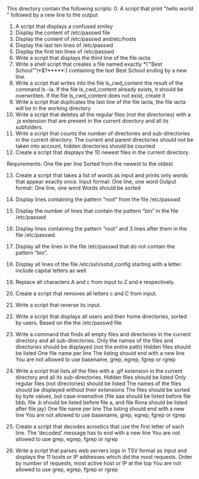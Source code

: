 This directory contain the following scripts:
0. A script that print "hello world " followed by a new line to the output
1. A script that displays a confused smiley
2. Display the content of /etc/passwd file
3. Display the content of /etc/passwd and/etc/hosts
4. Display the last ten lines of /etc/passwd
5. Display the first ten lines of /etc/passwd
6. Write a script that displays the third line of the file iacta.  
7. Write a shell script that creates a file named exactly \*\\'"Best School"\'\\*$\?\*\*\*\*\*:) containing the text Best School ending by a new line.
8. Write a script that writes into the file ls_cwd_content the result of the command ls -la. If the file ls_cwd_content already exists, it should be overwritten. If the file ls_cwd_content does not exist, create it
9. Write a script that duplicates the last line of the file iacta, the file iacta will be in the working directory
10. Write a script that deletes all the regular files (not the directories) with a .js extension that are present in the current directory and all its subfolders.
11. Write a script that counts the number of directories and sub-directories in the current directory. The current and parent directories should not be taken into account, hidden directories should be counted
12. Create a script that displays the 10 newest files in the current directory.

Requirements:
One file per line
Sorted from the newest to the oldest

13. Create a script that takes a list of words as input and prints only words that appear exactly once. 
Input format: One line, one word
Output format: One line, one word
Words should be sorted

14. Display lines containing the pattern “root” from the file /etc/passwd

15. Display the number of lines that contain the pattern “bin” in the file /etc/passwd
16. Display lines containing the pattern “root” and 3 lines after them in the file /etc/passwd.
17. Display all the lines in the file /etc/passwd that do not contain the pattern “bin”.
18. Display all lines of the file /etc/ssh/sshd_config starting with a letter.
include capital letters as well

19. Replace all characters A and c from input to Z and e respectively.

20. Create a script that removes all letters c and C from input.
21. Write a script that reverse its input.
22. Write a script that displays all users and their home directories, sorted by users.
Based on the the /etc/passwd file  

23. Write a command that finds all empty files and directories in the current directory and all sub-directories.
Only the names of the files and directories should be displayed (not the entire path)
Hidden files should be listed
One file name per line
The listing should end with a new line
You are not allowed to use basename, grep, egrep, fgrep or rgrep


24. Write a script that lists all the files with a .gif extension in the current directory and all its sub-directories.
	Hidden files should be listed
Only regular files (not directories) should be listed
The names of the files should be displayed without their extensions
The files should be sorted by byte values, but case-insensitive (file aaa should be listed before file bbb, file .b should be listed before file a, and file Rona should be listed after file jay)
One file name per line
The listing should end with a new line
You are not allowed to use basename, grep, egrep, fgrep or rgrep

25. Create a script that decodes acrostics that use the first letter of each line.
The ‘decoded’ message has to end with a new line
You are not allowed to use grep, egrep, fgrep or rgrep

26. Write a script that parses web servers logs in TSV format as input and displays the 11 hosts or IP addresses which did the most requests.
Order by number of requests, most active host or IP at the top
You are not allowed to use grep, egrep, fgrep or rgrep

 

